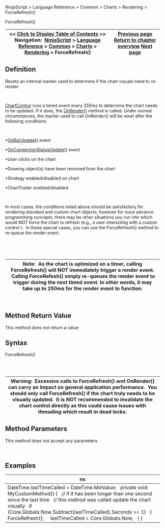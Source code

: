 ﻿


NinjaScript \> Language Reference \> Common \> Charts \> Rendering \> ForceRefresh()






















ForceRefresh()







| \<\< [Click to Display Table of Contents](forcerefresh.md) \>\> **Navigation:**     [NinjaScript](ninjascript.md) \> [Language Reference](language_reference_wip.md) \> [Common](common.md) \> [Charts](chart.md) \> [Rendering](rendering.md) \> ForceRefresh() | [Previous page](dxextensions_tovector2.md) [Return to chapter overview](rendering.md) [Next page](isinhittest.md) |
| --- | --- |











## Definition


Resets an internal marker used to determine if the chart visuals need to re\-render.


 


[ChartControl](chartcontrol.md) runs a timed event every 250ms to determine the chart needs to be updated. If it does, the [OnRender()](onrender.md) method is called. Under normal circumstances, the marker used to call OnRender() will be reset after the following conditions:


 


•[OnBarUpdate()](onbarupdate.md) event

•[OnConnectionStatusUpdate()](onconnectionstatusupdate.md) event

•User clicks on the chart

•Drawing object(s) have been removed from the chart

•Strategy enabled/disabled on chart

•ChartTrader enabled/disabled

 


In most cases, the conditions listed above should be satisfactory for rendering standard and custom chart objects; however for more advance programming concepts, there may be other situations you run into which would NOT force the chart to refresh (e.g., a user interacting with a custom control ).  In these special cases, you can use the ForceRefresh() method to re\-queue the render event.


 


 




| Note:  As the chart is optimized on a timer, calling ForceRefresh() will NOT immediately trigger a render event.   Calling ForceRefesh() simply re\-queues the render event to trigger during the next timed event.  In other words, it may take up to 250ms for the render event to function. |
| --- |



 


## 


## Method Return Value


This method does not return a value


## 


## Syntax
ForceRefresh()


## 


 




| Warning:  Excessive calls to ForceRefresh() and OnRender() can carry an impact on general application performance.  You should only call ForceRefresh() if the chart truly needs to be visually updated.  It is NOT recommended to invalidate the chart control directly as this could cause issues with threading which result in dead locks. |
| --- |



## 


## 


## Method Parameters


This method does not accept any parameters


 


## Examples




| ns |
| --- |
| DateTime lastTimeCalled \= DateTime.MinValue;   private void MyCustomMethod() {    // if it has been longer than one second since the last time    // this method was called update the chart visually    if (Core.Globals.Now.Subtract(lastTimeCalled).Seconds \>\= 1)    {      ForceRefresh();      lastTimeCalled \= Core.Globals.Now;    } } |









